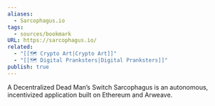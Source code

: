 ```yaml
---
aliases:
  - Sarcophagus.io
tags:
  - sources/bookmark
URL: https://sarcophagus.io/
related:
  - "[[🗺️ Crypto Art|Crypto Art]]"
  - "[[🗺️ Digital Pranksters|Digital Pranksters]]"
publish: true
---
```


A Decentralized Dead Man’s Switch
Sarcophagus is an autonomous, incentivized application built on Ethereum and Arweave.